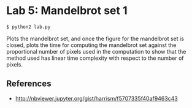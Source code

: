 # Lab 5: Mandelbrot set 1

```bash
$ python2 lab.py
```

Plots the mandelbrot set, and once the figure for the mandelbrot set is closed, plots the time for computing the mandelbrot set against the proportional number of pixels used in the computation to show that the method used has linear time complexity with respect to the number of pixels.

## References

- http://nbviewer.jupyter.org/gist/harrism/f5707335f40af9463c43
